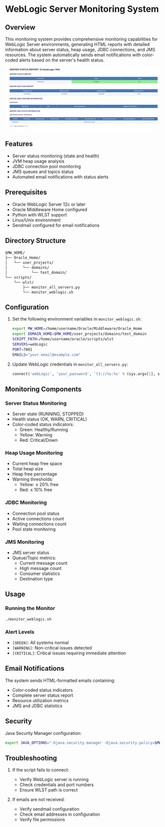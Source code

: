 # WebLogic Server Monitoring System

## Overview
This monitoring system provides comprehensive monitoring capabilities for WebLogic Server environments, generating HTML reports with detailed information about server status, heap usage, JDBC connections, and JMS resources. The system automatically sends email notifications with color-coded alerts based on the server's health status.

<img src="weblogic-logo.png" alt="WebLogic Logo" width="500">

## Features
- Server status monitoring (state and health)
- JVM heap usage analysis
- JDBC connection pool monitoring
- JMS queues and topics status
- Automated email notifications with status alerts

## Prerequisites
- Oracle WebLogic Server 12c or later
- Oracle Middleware Home configured
- Python with WLST support
- Linux/Unix environment
- Sendmail configured for email notifications

## Directory Structure
```
$MW_HOME/
├── Oracle_Home/
│   └── user_projects/
│       └── domains/
│           └── test_domain/
└── scripts/
    └── wlst/
        ├── monitor_all_servers.py
        └── monitor_weblogic.sh
```

## Configuration
1. Set the following environment variables in `monitor_weblogic.sh`:
   ```bash
   export MW_HOME=/home/username/Oracle/Middleware/Oracle_Home
   export DOMAIN_HOME=$MW_HOME/user_projects/domains/test_domain
   SCRIPT_PATH=/home/username/oracle/scripts/wlst
   SERVERS=webLogic
   PORT=7001
   EMAILS="your.email@example.com"
   ```

2. Update WebLogic credentials in `monitor_all_servers.py`:
   ```python
   connect('webLogic', 'your_password', 't3://%s:%s' % (sys.argv[1], sys.argv[2]))
   ```

## Monitoring Components

### Server Status Monitoring
- Server state (RUNNING, STOPPED)
- Health status (OK, WARN, CRITICAL)
- Color-coded status indicators:
  - Green: Healthy/Running
  - Yellow: Warning
  - Red: Critical/Down

### Heap Usage Monitoring
- Current heap free space
- Total heap size
- Heap free percentage
- Warning thresholds:
  - Yellow: ≤ 20% free
  - Red: ≤ 10% free

### JDBC Monitoring
- Connection pool status
- Active connections count
- Waiting connections count
- Pool state monitoring

### JMS Monitoring
- JMS server status
- Queue/Topic metrics:
  - Current message count
  - High message count
  - Consumer statistics
  - Destination type

## Usage

### Running the Monitor
```bash
./monitor_weblogic.sh
```

### Alert Levels
- `[GREEN]`: All systems normal
- `[WARNING]`: Non-critical issues detected
- `[CRITICAL]`: Critical issues requiring immediate attention

## Email Notifications
The system sends HTML-formatted emails containing:
- Color-coded status indicators
- Complete server status report
- Resource utilization metrics
- JMS and JDBC statistics

## Security
Java Security Manager configuration:
```bash
export JAVA_OPTIONS="-Djava.security.manager -Djava.security.policy=$MW_HOME/wlserver/server/lib/weblogic.policy ${JAVA_OPTIONS}"
```

## Troubleshooting
1. If the script fails to connect:
   - Verify WebLogic server is running
   - Check credentials and port numbers
   - Ensure WLST path is correct

2. If emails are not received:
   - Verify sendmail configuration
   - Check email addresses in configuration
   - Verify file permissions
